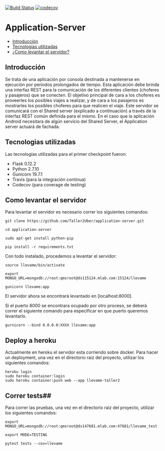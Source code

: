 [![Build Status](https://travis-ci.org/Taller2Uber/application-server.svg?branch=master)](https://travis-ci.org/Taller2Uber/application-server) [![codecov](https://codecov.io/gh/Taller2Uber/application-server/branch/master/graph/badge.svg)](https://codecov.io/gh/Taller2Uber/application-server)

Application-Server
======================

  - [Introducción](#introducción)
  - [Tecnologias utilizadas](#tecnologias-utilizadas)
  - [¿Como levantar el servidor?](#como-levantar-el-servidor)

## Introducción ##

Se trata de una aplicación por consola destinada a mantenerse en ejecución por períodos prolongados de tiempo.
Esta aplicación debe brinda una interfaz REST para la comunicación de los diferentes clientes (choferes y pasajeros) que se conecten. El objetivo principal de cara a los choferes es proveerles los posibles viajes a realizar, y de cara a los pasajeros es mostrarles los posibles choferes para que realicen el viaje.
Este servidor se comunicará con el Shared server (explicado a continuación) a través de la interfaz REST común definida para el mismo. En el caso que la aplicación Android necesitara de algún servicio del Shared Server, el Application server actuará de fachada.


## Tecnologias utilizadas ##

Las tecnologías utilizadas para el primer checkpoint fueron:
- Flask 0.12.2
- Python 2.7.10
- Gunicorn 19.7.1
- Travis (para la integración continua)
- Codecov (para coverage de testing)


## Como levantar el servidor ##

Para levantar el servidor es necesario correr los siguientes comandos: 

    git clone https://github.com/Taller2Uber/application-server.git

    cd application-server
   
    sudo apt-get install python-pip
    
    pip install -r requirements.txt
    
Con todo instalado, procedemos a levantar el servidor:

    source llevame/bin/activate
    
    export MONGO_URL=mongodb://root:qmsroot@ds115124.mlab.com:15124/llevame

    gunicorn llevame:app

El servidor ahora se encontrará levantado en [localhost:8000].

Si el puerto 8000 se encontrara ocupado por otro proceso, se deberá correr el siguiente comando para especificar en que puerto queremos levantarlo.

    gurnicorn --bind 0.0.0.0:XXXX llevame:app

## Deploy a heroku ##

Actualmente en heroku el servidor esta corriendo sobre docker. Para hacer un deployment, una vez en el directorio raiz del proyecto, utilizar los siguientes comandos:

    heroku login
    sudo heroku container:login
    sudo heroku container:push web --app llevame-taller2

## Correr tests##

Para correr las pruebas, una vez en el directorio raiz del proyecto, utilizar los siguientes comandos:

    export MONGO_URL=mongodb://root:qmsroot@ds147681.mlab.com:47681/llevame_test

    export MODE=TESTING
    
    pytest tests --cov=llevame
